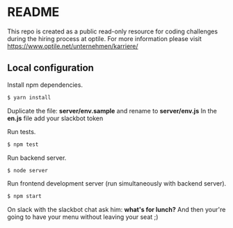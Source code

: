 # README #

This repo is created as a public read-only resource for coding challenges during the hiring process at optile.
For more information please visit https://www.optile.net/unternehmen/karriere/


## Local configuration
Install npm dependencies.
```sh
$ yarn install
```
Duplicate the file: **server/env.sample** and rename to **server/env.js**
In the **en.js** file add your slackbot token 

Run tests.
```sh
$ npm test
```
Run backend server.
```sh
$ node server
```
Run frontend development server (run simultaneously with backend server).
```sh
$ npm start
```

On slack with the slackbot chat ask him:
**what's for lunch?**
And then your're going to have your menu without leaving your seat ;)